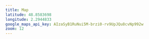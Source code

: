 ```yaml
---
title: Map
latitude: 48.8583698
longitude: 2.2944833
google_maps_api_key: AIzaSyB1RuNui5M-brzi0-rv9UpJQu8cvNp992w
zoom: 12
---
```

